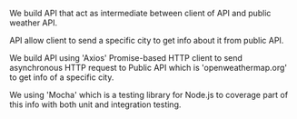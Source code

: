 We build API that act as intermediate between client of API and public weather API.

API allow client to send a specific city to get info about it from public API.

We build API using 'Axios' Promise-based HTTP client to send asynchronous HTTP request to Public API which is 'openweathermap.org'
to get info of a specific city.

We using 'Mocha' which is a testing library for Node.js to coverage part of this info with both unit and integration testing.
